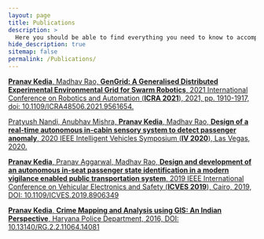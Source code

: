 ```yaml
---
layout: page
title: Publications
description: >
  Here you should be able to find everything you need to know to accomplish the most common tasks when blogging with Hydejack.
hide_description: true
sitemap: false
permalink: /Publications/
---
```


[**Pranav Kedia**, Madhav Rao, **GenGrid: A Generalised Distributed Experimental Environmental Grid for Swarm Robotics**, 2021 International Conference on Robotics and Automation (**ICRA 2021**), 2021, pp. 1910-1917, doi: 10.1109/ICRA48506.2021.9561654.](https://praked.github.io/docs/2021-06-01-GenGrid) 

[Pratyush Nandi, Anubhav Mishra, **Pranav Kedia**, Madhav Rao, **Design of a real-time autonomous in-cabin sensory system to detect passenger anomaly**, 2020 IEEE Intelligent Vehicles Symposium (**IV 2020**), Las Vegas, 2020.](https://praked.github.io/docs/) 


[**Pranav Kedia**, Pranav Aggarwal, Madhav Rao, **Design and development of an autonomous in-seat passenger state identification in a modern vigilance enabled public transportation system**, 2019 IEEE International Conference on Vehicular Electronics and Safety (**ICVES 2019**), Cairo, 2019,  DOI: 10.1109/ICVES.2019.8906349](https://praked.github.io/docs/) 


[**Pranav Kedia**, **Crime Mapping and Analysis using GIS: An Indian Perspective**, Haryana Police Department, 2016, DOI: 10.13140/RG.2.2.11064.14081](https://praked.github.io/docs/) 

